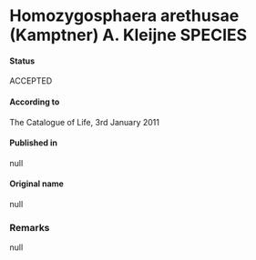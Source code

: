 Homozygosphaera arethusae (Kamptner) A. Kleijne SPECIES
=======

#### Status
ACCEPTED

#### According to
The Catalogue of Life, 3rd January 2011

#### Published in
null

#### Original name
null

### Remarks
null